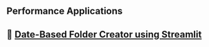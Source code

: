 ## Performance Applications

## 📂 [Date-Based Folder Creator using Streamlit](https://github.com/Umersaeed81/Performance_Applications/blob/main/Dynamic_Folder_Creator/README.md)

